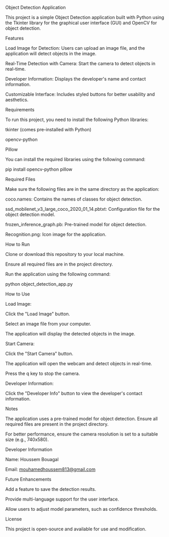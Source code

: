 Object Detection Application

This project is a simple Object Detection application built with Python using the Tkinter library for the graphical user interface (GUI) and OpenCV for object detection.

Features

Load Image for Detection: Users can upload an image file, and the application will detect objects in the image.

Real-Time Detection with Camera: Start the camera to detect objects in real-time.

Developer Information: Displays the developer's name and contact information.

Customizable Interface: Includes styled buttons for better usability and aesthetics.

Requirements

To run this project, you need to install the following Python libraries:

tkinter (comes pre-installed with Python)

opencv-python

Pillow

You can install the required libraries using the following command:

pip install opencv-python pillow

Required Files

Make sure the following files are in the same directory as the application:

coco.names: Contains the names of classes for object detection.

ssd_mobilenet_v3_large_coco_2020_01_14.pbtxt: Configuration file for the object detection model.

frozen_inference_graph.pb: Pre-trained model for object detection.

Recognition.png: Icon image for the application.

How to Run

Clone or download this repository to your local machine.

Ensure all required files are in the project directory.

Run the application using the following command:

python object_detection_app.py

How to Use

Load Image:

Click the "Load Image" button.

Select an image file from your computer.

The application will display the detected objects in the image.

Start Camera:

Click the "Start Camera" button.

The application will open the webcam and detect objects in real-time.

Press the q key to stop the camera.

Developer Information:

Click the "Developer Info" button to view the developer's contact information.

Notes

The application uses a pre-trained model for object detection. Ensure all required files are present in the project directory.

For better performance, ensure the camera resolution is set to a suitable size (e.g., 740x580).

Developer Information

Name: Houssem Bouagal

Email: mouhamedhoussem813@gmail.com

Future Enhancements

Add a feature to save the detection results.

Provide multi-language support for the user interface.

Allow users to adjust model parameters, such as confidence thresholds.

License

This project is open-source and available for use and modification.

